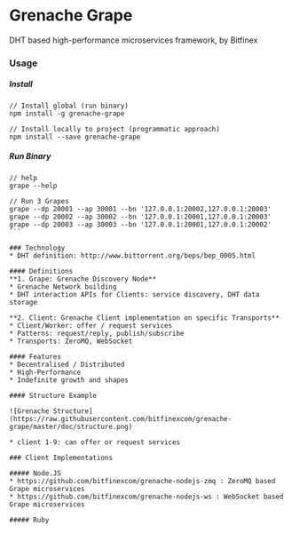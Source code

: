 # Grenache Grape

DHT based high-performance microservices framework, by Bitfinex

### Usage

##### Install

```
// Install global (run binary)
npm install -g grenache-grape
```

```
// Install locally to project (programmatic approach)
npm install --save grenache-grape
```

##### Run Binary

```
// help
grape --help
````

````
// Run 3 Grapes
grape --dp 20001 --ap 30001 --bn '127.0.0.1:20002,127.0.0.1:20003'
grape --dp 20002 --ap 30002 --bn '127.0.0.1:20001,127.0.0.1:20003'
grape --dp 20003 --ap 30003 --bn '127.0.0.1:20001,127.0.0.1:20002'
```

### Technology
* DHT definition: http://www.bittorrent.org/beps/bep_0005.html

#### Definitions
**1. Grape: Grenache Discovery Node**
* Grenache Network building
* DHT interaction APIs for Clients: service discovery, DHT data storage

**2. Client: Grenache Client implementation on specific Transports**
* Client/Worker: offer / request services
* Patterns: request/reply, publish/subscribe
* Transports: ZeroMQ, WebSocket

#### Features
* Decentralised / Distributed
* High-Performance
* Indefinite growth and shapes

#### Structure Example

![Grenache Structure](https://raw.githubusercontent.com/bitfinexcom/grenache-grape/master/doc/structure.png)

* client 1-9: can offer or request services

### Client Implementations

##### Node.JS
* https://github.com/bitfinexcom/grenache-nodejs-zmq : ZeroMQ based Grape microservices
* https://github.com/bitfinexcom/grenache-nodejs-ws : WebSocket based Grape microservices

##### Ruby
